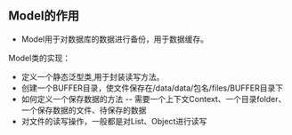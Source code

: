 ## Model的作用
* Model用于对数据库的数据进行备份，用于数据缓存。

Model类的实现：

* 定义一个静态泛型类,用于封装读写方法。
* 创建一个BUFFER目录，使文件保存在/data/data/包名/files/BUFFER目录下
* 如何定义一个保存数据的方法 -- 需要一个上下文Context、一个目录folder、一个保存数据的文件、待保存的数据
* 对文件的读写操作，一般都是对List、Object进行读写

